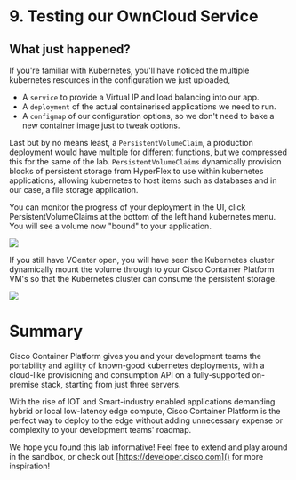 # 9. Testing our OwnCloud Service

## What just happened?
If you're familiar with Kubernetes, you'll have noticed the multiple kubernetes resources in the configuration we just uploaded,

- A `service` to provide a Virtual IP and load balancing into our app.
- A `deployment` of the actual containerised applications we need to run.
- A `configmap` of our configuration options, so we don't need to bake a new container image just to tweak options.

Last but by no means least, a `PersistentVolumeClaim`, a production deployment would have multiple for different functions, but we compressed this for the same of the lab. `PersistentVolumeClaims` dynamically provision blocks of persistent storage from HyperFlex to use within kubernetes applications, allowing kubernetes to host items such as databases and in our case, a file storage application.

You can monitor the progress of your deployment in the UI, click PersistentVolumeClaims at the bottom of the left hand kubernetes menu. You will see a volume now "bound" to your application.

![](/posts/files/CiscoContainerPlatform-101/assets/images/kube-pvc.png)

If you still have VCenter open, you will have seen the Kubernetes cluster dynamically mount the volume through to your Cisco Container Platform VM's so that the Kubernetes cluster can consume the persistent storage.

![](/posts/files/CiscoContainerPlatform-101/assets/images/vcenter-volume.png)

# Summary
Cisco Container Platform gives you and your development teams the portability and agility of known-good kubernetes deployments, with a cloud-like provisioning and consumption API on a fully-supported on-premise stack, starting from just three servers.

With the rise of IOT and Smart-industry enabled applications demanding hybrid or local low-latency edge compute, Cisco Container Platform is the perfect way to deploy to the edge without adding unnecessary expense or complexity to your development teams' roadmap.

We hope you found this lab informative!
Feel free to extend and play around in the sandbox, or check out [https://developer.cisco.com]() for more inspiration!
